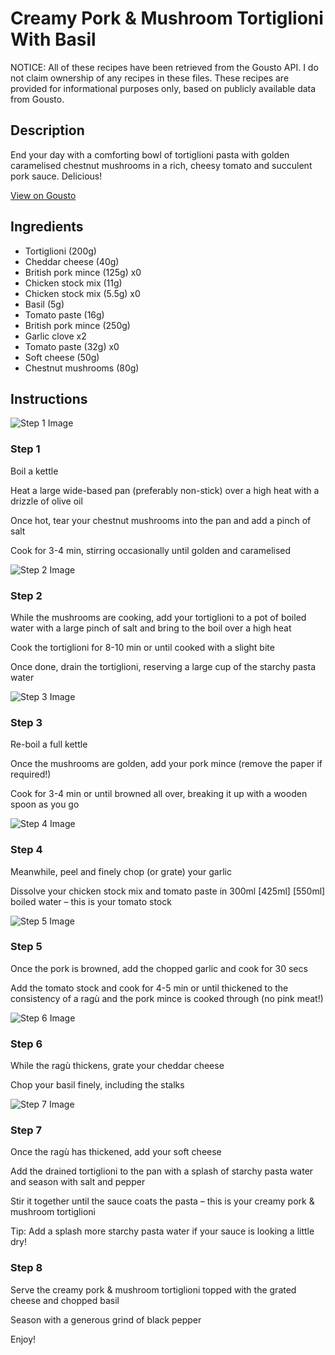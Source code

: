 # Creamy Pork & Mushroom Tortiglioni With Basil

NOTICE: All of these recipes have been retrieved from the Gousto API. I do not claim ownership of any recipes in these files. These recipes are provided for informational purposes only, based on publicly available data from Gousto.

## Description

End your day with a comforting bowl of tortiglioni pasta with golden caramelised chestnut mushrooms in a rich, cheesy tomato and succulent pork sauce. Delicious!

[View on Gousto](https://www.gousto.co.uk/recipes/cookbook/creamy-pork-mushroom-fusilloni-with-basil)

## Ingredients

- Tortiglioni (200g)
- Cheddar cheese (40g)
- British pork mince (125g) x0
- Chicken stock mix (11g)
- Chicken stock mix (5.5g) x0
- Basil (5g)
- Tomato paste (16g)
- British pork mince (250g)
- Garlic clove x2
- Tomato paste (32g) x0
- Soft cheese (50g)
- Chestnut mushrooms (80g)

## Instructions

![Step 1 Image](https://production-media.gousto.co.uk/cms/recipe-step-image/1443.-step-1-x200.jpg)

### Step 1

Boil a kettle

Heat a large wide-based pan (preferably non-stick) over a high heat with a drizzle of olive oil

Once hot, tear your chestnut mushrooms into the pan and add a pinch of salt

Cook for 3-4 min, stirring occasionally until golden and caramelised

![Step 2 Image](https://production-media.gousto.co.uk/cms/recipe-step-image/Tortiglioni-draining-1727873384584-x200.jpg)

### Step 2

While the mushrooms are cooking, add your tortiglioni to a pot of boiled water with a large pinch of salt and bring to the boil over a high heat

Cook the tortiglioni for 8-10 min or until cooked with a slight bite

Once done, drain the tortiglioni, reserving a large cup of the starchy pasta water

![Step 3 Image](https://production-media.gousto.co.uk/cms/recipe-step-image/1443.-step-3-x200.jpg)

### Step 3

Re-boil a full kettle

Once the mushrooms are golden, add your pork mince (remove the paper if required!)

Cook for 3-4 min or until browned all over, breaking it up with a wooden spoon as you go

![Step 4 Image](https://production-media.gousto.co.uk/cms/recipe-step-image/1443.-step-4-x200.jpg)

### Step 4

Meanwhile, peel and finely chop (or grate) your garlic

Dissolve your chicken stock mix and tomato paste in 300ml <span class="text-purple">[425ml]</span> <span class="text-danger">[550ml]</span> boiled water – this is your tomato stock

![Step 5 Image](https://production-media.gousto.co.uk/cms/recipe-step-image/1443.-step-5-x200.jpg)

### Step 5

Once the pork is browned, add the chopped garlic and cook for 30 secs

Add the tomato stock and cook for 4-5 min or until thickened to the consistency of a ragù and the pork mince is cooked through (no pink meat!)

![Step 6 Image](https://production-media.gousto.co.uk/cms/recipe-step-image/1443.-step-6-x200.jpg)

### Step 6

While the ragù thickens, grate your cheddar cheese

Chop your basil finely, including the stalks

![Step 7 Image](https://production-media.gousto.co.uk/cms/recipe-step-image/1443.-step-7-x200.jpg)

### Step 7

Once the ragù has thickened, add your soft cheese

Add the drained tortiglioni to the pan with a splash of starchy pasta water and season with salt and pepper

Stir it together until the sauce coats the pasta – this is your creamy pork & mushroom tortiglioni

Tip: Add a splash more starchy pasta water if your sauce is looking a little dry!

### Step 8

Serve the creamy pork & mushroom tortiglioni topped with the grated cheese and chopped basil

Season with a generous grind of black pepper

Enjoy!

